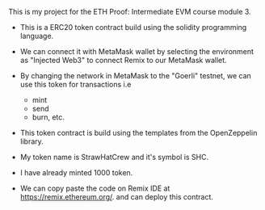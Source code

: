 This is my project for the ETH Proof: Intermediate EVM course module 3.

- This is a ERC20 token contract build using the solidity programming language.
  
- We can connect it with MetaMask wallet by selecting the environment as "Injected Web3" to connect Remix to our MetaMask wallet.
  
- By changing the network in MetaMask to the "Goerli" testnet, we can use this token for transactions i.e
  - mint
  - send
  - burn, etc.
    
- This token contract is build using the templates from the OpenZeppelin library.

- My token name is StrawHatCrew and it's symbol is SHC.

- I have already minted 1000 token.
  
- We can copy paste the code on Remix IDE at https://remix.ethereum.org/. and can deploy this contract.

